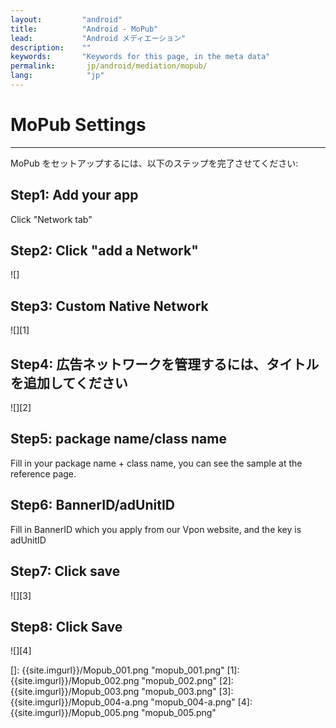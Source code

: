 ```yaml
---
layout:         "android"
title:          "Android - MoPub"
lead:           "Android メディエーション"
description:    ""
keywords:       "Keywords for this page, in the meta data"
permalink:       jp/android/mediation/mopub/
lang:            "jp"
---
```

# MoPub Settings
---
MoPub をセットアップするには、以下のステップを完了させてください:

## Step1: Add your app
 Click "Network tab"

## Step2: Click "add a Network"


![]

## Step3: Custom Native Network
![][1]

## Step4: 広告ネットワークを管理するには、タイトルを追加してください

![][2]

## Step5: package name/class name
 Fill in your package name + class name, you can see the sample at the reference page.

## Step6: BannerID/adUnitID
Fill in BannerID which you apply from our Vpon website, and the key is adUnitID

## Step7: Click save

![][3]

## Step8: Click Save

![][4]

  []: {{site.imgurl}}/Mopub_001.png "mopub_001.png"
  [1]: {{site.imgurl}}/Mopub_002.png "mopub_002.png"
  [2]: {{site.imgurl}}/Mopub_003.png "mopub_003.png"
  [3]: {{site.imgurl}}/Mopub_004-a.png "mopub_004-a.png"
  [4]: {{site.imgurl}}/Mopub_005.png "mopub_005.png"
